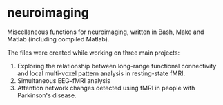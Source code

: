 # neuroimaging
Miscellaneous functions for neuroimaging, written in Bash, Make and Matlab (including compiled Matlab).

The files were created while working on three main projects:

1) Exploring the relationship between long-range functional connectivity and local multi-voxel pattern analysis in resting-state fMRI.
2) Simultaneous EEG-fMRI analysis
3) Attention network changes detected using fMRI in people with Parkinson's disease.
